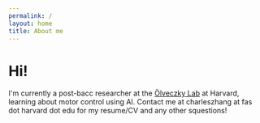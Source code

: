 ```yaml
---
permalink: /
layout: home
title: About me
---
```


# Hi! 
I'm currently a post-bacc researcher at the [Ölveczky Lab](https://olveczkylab.oeb.harvard.edu/) at Harvard, learning about motor control using AI. Contact me at charleszhang at fas dot harvard dot edu for my resume/CV and any other squestions!
